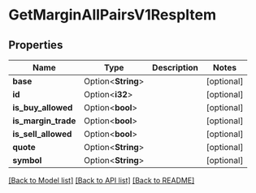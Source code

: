 # GetMarginAllPairsV1RespItem

## Properties

Name | Type | Description | Notes
------------ | ------------- | ------------- | -------------
**base** | Option<**String**> |  | [optional]
**id** | Option<**i32**> |  | [optional]
**is_buy_allowed** | Option<**bool**> |  | [optional]
**is_margin_trade** | Option<**bool**> |  | [optional]
**is_sell_allowed** | Option<**bool**> |  | [optional]
**quote** | Option<**String**> |  | [optional]
**symbol** | Option<**String**> |  | [optional]

[[Back to Model list]](../README.md#documentation-for-models) [[Back to API list]](../README.md#documentation-for-api-endpoints) [[Back to README]](../README.md)


